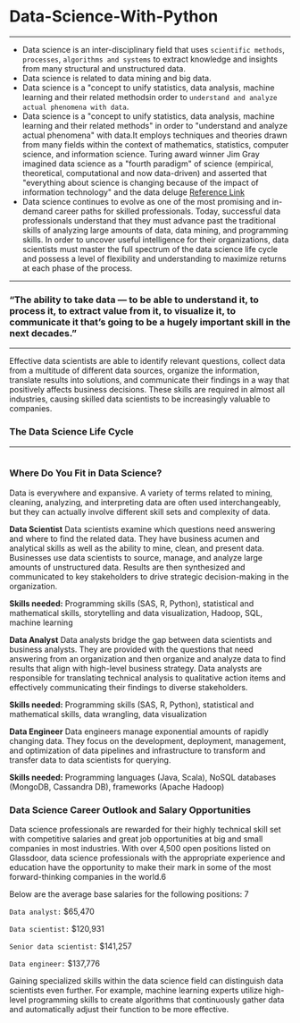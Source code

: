 # Data-Science-With-Python
----------------------------
* Data science is an inter-disciplinary field that uses `scientific methods`, `processes`, `algorithms and systems` to extract knowledge and insights from many structural and unstructured data.
* Data science is related to data mining and big data.
* Data science is a "concept to unify statistics, data analysis, machine learning and their related methodsin order to `understand and analyze actual phenomena with data`.
* Data science is a "concept to unify statistics, data analysis, machine learning and their related methods" in order to "understand and analyze actual phenomena" with data.It employs techniques and theories drawn from many fields within the context of mathematics, statistics, computer science, and information science. Turing award winner Jim Gray imagined data science as a "fourth paradigm" of science (empirical, theoretical, computational and now data-driven) and asserted that "everything about science is changing because of the impact of information technology" and the data deluge [Reference Link](https://en.wikipedia.org/wiki/Data_science)
* Data science continues to evolve as one of the most promising and in-demand career paths for skilled professionals. Today, successful data professionals understand that they must advance past the traditional skills of analyzing large amounts of data, data mining, and programming skills. In order to uncover useful intelligence for their organizations, data scientists must master the full spectrum of the data science life cycle and possess a level of flexibility and understanding to maximize returns at each phase of the process.
***
<h3>“The ability to take data — to be able to understand it, to process it, to extract value from it, to visualize it, to communicate it that’s going to be a hugely important skill in the next decades.”</h3>

***
Effective data scientists are able to identify relevant questions, collect data from a multitude of different data sources, organize the information, translate results into solutions, and communicate their findings in a way that positively affects business decisions. These skills are required in almost all industries, causing skilled data scientists to be increasingly valuable to companies.

### The Data Science Life Cycle
--------------------------------

![]()


### Where Do You Fit in Data Science?
Data is everywhere and expansive. A variety of terms related to mining, cleaning, analyzing, and interpreting data are often used interchangeably, but they can actually involve different skill sets and complexity of data.

**Data Scientist**
Data scientists examine which questions need answering and where to find the related data. They have business acumen and analytical skills as well as the ability to mine, clean, and present data. Businesses use data scientists to source, manage, and analyze large amounts of unstructured data. Results are then synthesized and communicated to key stakeholders to drive strategic decision-making in the organization.

**Skills needed:** Programming skills (SAS, R, Python), statistical and mathematical skills, storytelling and data visualization, Hadoop, SQL, machine learning

**Data Analyst**
Data analysts bridge the gap between data scientists and business analysts. They are provided with the questions that need answering from an organization and then organize and analyze data to find results that align with high-level business strategy. Data analysts are responsible for translating technical analysis to qualitative action items and effectively communicating their findings to diverse stakeholders.

**Skills needed:** Programming skills (SAS, R, Python), statistical and mathematical skills, data wrangling, data visualization

**Data Engineer**
Data engineers manage exponential amounts of rapidly changing data. They focus on the development, deployment, management, and optimization of data pipelines and infrastructure to transform and transfer data to data scientists for querying.

**Skills needed:** Programming languages (Java, Scala), NoSQL databases (MongoDB, Cassandra DB), frameworks (Apache Hadoop)

### Data Science Career Outlook and Salary Opportunities

Data science professionals are rewarded for their highly technical skill set with competitive salaries and great job opportunities at big and small companies in most industries. With over 4,500 open positions listed on Glassdoor, data science professionals with the appropriate experience and education have the opportunity to make their mark in some of the most forward-thinking companies in the world.6

Below are the average base salaries for the following positions: 7

`Data analyst:` $65,470

`Data scientist:` $120,931

`Senior data scientist:` $141,257

`Data engineer:` $137,776

Gaining specialized skills within the data science field can distinguish data scientists even further. For example, machine learning experts utilize high-level programming skills to create algorithms that continuously gather data and automatically adjust their function to be more effective.
